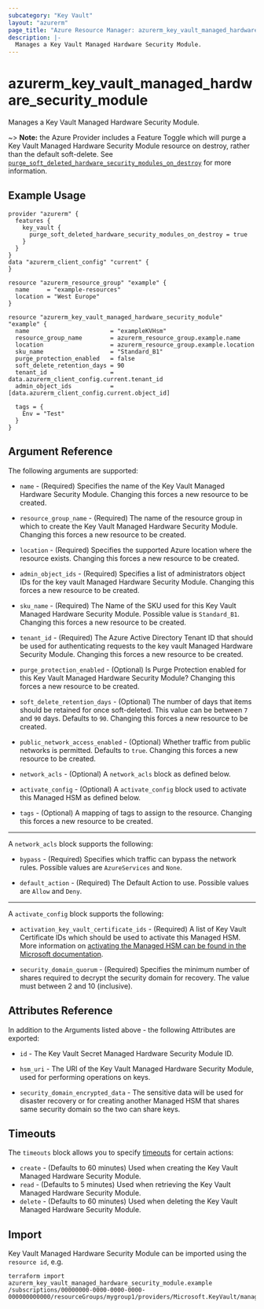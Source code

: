 ```yaml
---
subcategory: "Key Vault"
layout: "azurerm"
page_title: "Azure Resource Manager: azurerm_key_vault_managed_hardware_security_module"
description: |-
  Manages a Key Vault Managed Hardware Security Module.
---
```


# azurerm_key_vault_managed_hardware_security_module

Manages a Key Vault Managed Hardware Security Module.

~> **Note:** the Azure Provider includes a Feature Toggle which will purge a Key Vault Managed Hardware Security Module resource on destroy, rather than the default soft-delete. See [`purge_soft_deleted_hardware_security_modules_on_destroy`](https://registry.terraform.io/providers/hashicorp/azurerm/latest/docs/guides/features-block#purge_soft_deleted_hardware_security_modules_on_destroy) for more information.

## Example Usage

```hcl
provider "azurerm" {
  features {
    key_vault {
      purge_soft_deleted_hardware_security_modules_on_destroy = true
    }
  }
}
data "azurerm_client_config" "current" {
}

resource "azurerm_resource_group" "example" {
  name     = "example-resources"
  location = "West Europe"
}

resource "azurerm_key_vault_managed_hardware_security_module" "example" {
  name                       = "exampleKVHsm"
  resource_group_name        = azurerm_resource_group.example.name
  location                   = azurerm_resource_group.example.location
  sku_name                   = "Standard_B1"
  purge_protection_enabled   = false
  soft_delete_retention_days = 90
  tenant_id                  = data.azurerm_client_config.current.tenant_id
  admin_object_ids           = [data.azurerm_client_config.current.object_id]

  tags = {
    Env = "Test"
  }
}
```

## Argument Reference

The following arguments are supported:

* `name` - (Required) Specifies the name of the Key Vault Managed Hardware Security Module. Changing this forces a new resource to be created.

* `resource_group_name` - (Required) The name of the resource group in which to create the Key Vault Managed Hardware Security Module. Changing this forces a new resource to be created.

* `location` - (Required) Specifies the supported Azure location where the resource exists. Changing this forces a new resource to be created.

* `admin_object_ids` - (Required) Specifies a list of administrators object IDs for the key vault Managed Hardware Security Module. Changing this forces a new resource to be created.

* `sku_name` - (Required) The Name of the SKU used for this Key Vault Managed Hardware Security Module. Possible value is `Standard_B1`. Changing this forces a new resource to be created.

* `tenant_id` - (Required) The Azure Active Directory Tenant ID that should be used for authenticating requests to the key vault Managed Hardware Security Module. Changing this forces a new resource to be created.

* `purge_protection_enabled` - (Optional) Is Purge Protection enabled for this Key Vault Managed Hardware Security Module? Changing this forces a new resource to be created.

* `soft_delete_retention_days` - (Optional) The number of days that items should be retained for once soft-deleted. This value can be between `7` and `90` days. Defaults to `90`. Changing this forces a new resource to be created.

* `public_network_access_enabled` - (Optional) Whether traffic from public networks is permitted. Defaults to `true`. Changing this forces a new resource to be created.

* `network_acls` - (Optional) A `network_acls` block as defined below.

* `activate_config` - (Optional) A `activate_config` block used to activate this Managed HSM as defined below.

* `tags` - (Optional) A mapping of tags to assign to the resource. Changing this forces a new resource to be created.

---

A `network_acls` block supports the following:

* `bypass` - (Required) Specifies which traffic can bypass the network rules. Possible values are `AzureServices` and `None`.

* `default_action` - (Required) The Default Action to use. Possible values are `Allow` and `Deny`.

---

A `activate_config` block supports the following:

* `activation_key_vault_certificate_ids` - (Required) A list of Key Vault Certificate IDs which should be used to activate this Managed HSM. More information on [activating the Managed HSM can be found in the Microsoft documentation](https://learn.microsoft.com/en-us/azure/key-vault/managed-hsm/quick-create-cli#activate-your-managed-hsm).

* `security_domain_quorum` - (Required) Specifies the minimum number of shares required to decrypt the security domain for recovery. The value must between 2 and 10 (inclusive).

## Attributes Reference

In addition to the Arguments listed above - the following Attributes are exported:

* `id` - The Key Vault Secret Managed Hardware Security Module ID.

* `hsm_uri` - The URI of the Key Vault Managed Hardware Security Module, used for performing operations on keys.

* `security_domain_encrypted_data` - The sensitive data will be used for disaster recovery or for creating another Managed HSM that shares same security domain so the two can share keys.

## Timeouts

The `timeouts` block allows you to specify [timeouts](https://www.terraform.io/language/resources/syntax#operation-timeouts) for certain actions:

* `create` - (Defaults to 60 minutes) Used when creating the Key Vault Managed Hardware Security Module.
* `read` - (Defaults to 5 minutes) Used when retrieving the Key Vault Managed Hardware Security Module.
* `delete` - (Defaults to 60 minutes) Used when deleting the Key Vault Managed Hardware Security Module.

## Import

Key Vault Managed Hardware Security Module can be imported using the `resource id`, e.g.

```shell
terraform import azurerm_key_vault_managed_hardware_security_module.example /subscriptions/00000000-0000-0000-0000-000000000000/resourceGroups/mygroup1/providers/Microsoft.KeyVault/managedHSMs/hsm1
```
